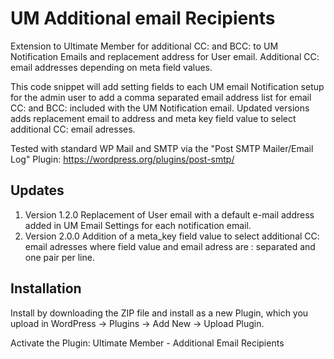 # UM Additional email Recipients
Extension to Ultimate Member for additional CC: and BCC: to UM Notification Emails and replacement address for User email. Additional CC: email addresses depending on meta field values.

This code snippet will add setting fields to each UM email Notification setup for the admin user to add a comma separated email address list for email CC: and BCC: included with the UM Notification email. Updated versions adds replacement email to address and meta key field value to select additional CC: email adresses.

Tested with standard WP Mail and SMTP via the "Post SMTP Mailer/Email Log" Plugin:
https://wordpress.org/plugins/post-smtp/

## Updates
1. Version 1.2.0 Replacement of User email with a default e-mail address added in UM Email Settings for each notification email.
2. Version 2.0.0 Addition of a meta_key field value to select additional CC: email adresses where field value and email adress are : separated and one pair per line.

## Installation
Install by downloading the ZIP file and install as a new Plugin, which you upload in WordPress -> Plugins -> Add New -> Upload Plugin.

Activate the Plugin: Ultimate Member - Additional Email Recipients

